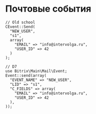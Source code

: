 # Почтовые события

    // Old school
    CEvent::Send(
      "NEW_USER",
      "s1",
      array(
        "EMAIL" => "info@intervolga.ru",
        "USER_ID" => 42
      )
    );

    // D7
    use Bitrix\Main\Mail\Event;
    Event::send(array(
      "EVENT_NAME" => "NEW_USER",
      "LID" => "s1",
      "C_FIELDS" => array(
        "EMAIL" => "info@intervolga.ru",
        "USER_ID" => 42
      ),
    ));
